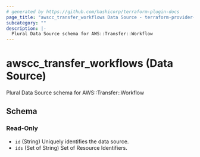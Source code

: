 ```yaml
---
# generated by https://github.com/hashicorp/terraform-plugin-docs
page_title: "awscc_transfer_workflows Data Source - terraform-provider-awscc"
subcategory: ""
description: |-
  Plural Data Source schema for AWS::Transfer::Workflow
---
```


# awscc_transfer_workflows (Data Source)

Plural Data Source schema for AWS::Transfer::Workflow



<!-- schema generated by tfplugindocs -->
## Schema

### Read-Only

- `id` (String) Uniquely identifies the data source.
- `ids` (Set of String) Set of Resource Identifiers.


